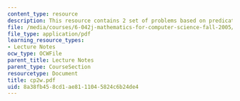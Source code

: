 ```yaml
---
content_type: resource
description: This resource contains 2 set of problems based on predicate logic.
file: /media/courses/6-042j-mathematics-for-computer-science-fall-2005/8a38fb458cd1ae8111045824c6b24de4_cp2w.pdf
file_type: application/pdf
learning_resource_types:
- Lecture Notes
ocw_type: OCWFile
parent_title: Lecture Notes
parent_type: CourseSection
resourcetype: Document
title: cp2w.pdf
uid: 8a38fb45-8cd1-ae81-1104-5824c6b24de4
---
```

